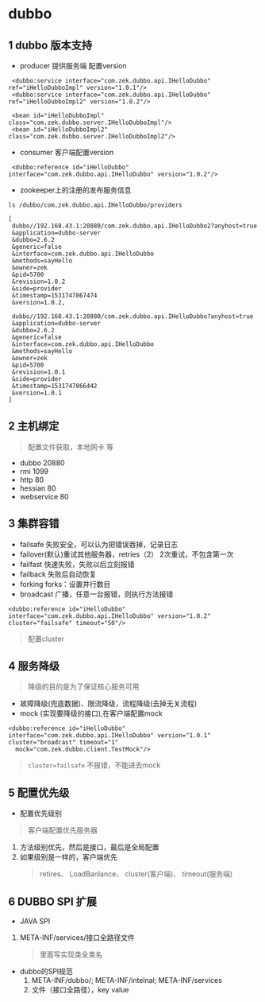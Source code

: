 # dubbo

## 1 dubbo 版本支持
* producer 提供服务端 配置version
``` 
 <dubbo:service interface="com.zek.dubbo.api.IHelloDubbo" ref="iHelloDubboImpl" version="1.0.1"/>
 <dubbo:service interface="com.zek.dubbo.api.IHelloDubbo" ref="iHelloDubboImpl2" version="1.0.2"/>

 <bean id="iHelloDubboImpl" class="com.zek.dubbo.server.IHelloDubboImpl"/>
 <bean id="iHelloDubboImpl2" class="com.zek.dubbo.server.IHelloDubboImpl2"/>
```

* consumer 客户端配置version
```
 <dubbo:reference id="iHelloDubbo" interface="com.zek.dubbo.api.IHelloDubbo" version="1.0.2"/>
```
* zookeeper上的注册的发布服务信息
```
ls /dubbo/com.zek.dubbo.api.IHelloDubbo/providers

[
 dubbo//192.168.43.1:20880/com.zek.dubbo.api.IHelloDubbo2?anyhost=true
 &application=dubbo-server
 &dubbo=2.6.2
 &generic=false
 &interface=com.zek.dubbo.api.IHelloDubbo
 &methods=sayHello
 &owner=zek
 &pid=5700
 &revision=1.0.2
 &side=provider
 &timestamp=1531747867474
 &version=1.0.2,
 
 dubbo//192.168.43.1:20880/com.zek.dubbo.api.IHelloDubbo?anyhost=true
 &application=dubbo-server
 &dubbo=2.6.2
 &generic=false
 &interface=com.zek.dubbo.api.IHelloDubbo
 &methods=sayHello
 &owner=zek
 &pid=5700
 &revision=1.0.1
 &side=provider
 &timestamp=1531747866442
 &version=1.0.1
]
```

## 2 主机绑定

 > 配置文件获取，本地网卡 等
 
 * dubbo 20880
 * rmi 1099
 * http 80
 * hessian 80
 * webservice 80

## 3 集群容错
 * failsafe 失败安全，可以认为把错误吞掉，记录日志
 * failover(默认)重试其他服务器，retries（2） 2次重试，不包含第一次
 * failfast 快速失败，失败以后立刻报错
 * failback 失败后自动恢复
 * forking forks：设置并行数目
 * broadcast 广播，任意一台报错，则执行方法报错
 ```
<dubbo:reference id="iHelloDubbo" interface="com.zek.dubbo.api.IHelloDubbo" version="1.0.2" cluster="failsafe" timeout="50"/>
```
 > 配置cluster
    
 ## 4 服务降级
 > 降级的目的是为了保证核心服务可用
  * 故障降级(兜底数据)、限流降级，流程降级(去掉无关流程)
  * mock (实现要降级的接口),在客户端配置mock
  ```
<dubbo:reference id="iHelloDubbo" interface="com.zek.dubbo.api.IHelloDubbo" version="1.0.1" cluster="broadcast" timeout="1"
    mock="com.zek.dubbo.client.TestMock"/>
 ```
 > `cluster=failsafe` 不报错，不能进去mock
 
 ## 5 配置优先级
 * 配置优先级别
  > 客户端配置优先服务器
  1. 方法级别优先，然后是接口，最后是全局配置
  2. 如果级别是一样的，客户端优先
     > retires、 LoadBanlance、 cluster(客户端)、 timeout(服务端)
     
 ## 6 DUBBO SPI 扩展
 * JAVA SPI
 1. META-INF/services/接口全路径文件
    > 里面写实现类全类名
    
 * dubbo的SPI规范
     1. META-INF/dubbo/; META-INF/intelnal; META-INF/services
     2. 文件（接口全路径），key value